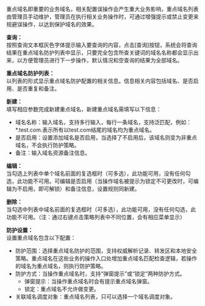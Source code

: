 重点域名即重要的业务域名，相关配置误操作会产生重大业务影响，重点域名列表由管理员手动维护，管理员在执行相关业务操作时，可通过增强提示或禁止变更来规避误操作，以达到保护域名的效果。

**查询：**  
按照查询文本框灰色字体提示输入要查询的内容，点击[查询]按钮，系统会将查询结果在重点域名防护列表中显示，只要完全包含所查关键词的域名名称都会显示出来，以方便管理员进行下一步操作，默认情况和空查询的结果为全部域名。

**重点域名防护列表：**  
以列表的形式显示重点域名防护配置的相关信息。信息相关内容包括域名、是否启用、是否重复和备注。

**新建：**  
填写相应参数完成新建重点域名，新建重点域名需填写以下信息：  
- 域名名称：输入域名，支持多行输入，每行一条域名，支持泛匹配，例如：*.test.com.表示所有以test.com结尾的域名均为重点域名。  
- 是否启用：设置添加域名是否启用，当选择了不启用后，该域名则变为非重点域名，不会执行防护策略。  
- 备注：输入域名资源备注信息。

**编辑：**  
当勾选上列表中单个域名前面的复选框时（可多选），此功能可用，没有任何勾选，此功能不可用。可编辑是否启用（当操作域名被提示为锁定不可更改时，可编辑为不启用，即可解锁）和备注信息，设置规则同新建。

**删除：**  
当勾选中列表中域名前面的复选框时（可多选），此功能可用，没有任何勾选，此功能不可用。（注：通过右键点击策略列表中不同位置，会有相应菜单显示）

**防护设置：**  
设置重点域名包含以下配置：  
- 防护范围：选择重点域名防护的范围，支持权威解析记录、转发区和本地安全策略。重点域名在这些业务的操作入口处增加重点域名匹配检查逻辑，若操作的域名为重点域名，则执行防护策略。  
- 防护方式：当操作重点域名时，支持“弹窗提示”或“锁定”两种防护方式。  
  - 弹窗提示：当操作重点域名时会有提示重点域名弹窗。  
  - 锁定：重点域名不允许做变更。  
- 关联域名调度对象：重点域名列表，只可以选择一个域名调度对象。
